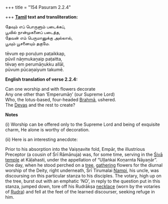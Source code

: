 +++
title = "154 Pasuram 2.2.4"

+++
**[Tamil](/definition/tamil#history "show Tamil definitions") text and transliteration:**

தேவும் எப் பொருளும் படைக்கப்,  
பூவில் நான்முகனைப் படைத்த,  
தேவன் எம் பெருமானுக்கு அல்லால்,  
பூவும் பூசனையும் தகுமே.

tēvum ep poruḷum paṭaikkap,  
pūvil nāṉmukaṉaip paṭaitta,  
tēvaṉ em perumāṉukku allāl,  
pūvum pūcaṉaiyum takumē.

**English translation of verse 2.2.4:**

Can one worship and with flowers decorate  
Any one other than ‘Emperumāṉ’ (our Supreme Lord)  
Who, the lotus-based, four-headed [Brahmā](/definition/brahma#vaishnavism "show Brahmā definitions"), ushered.  
The [Devas](/definition/deva#vaishnavism "show Devas definitions") and the rest to create?

**Notes**

\(i\) Worship can be offered only to the Supreme Lord and being of exquisite charm, He alone is worthy of decoration.

\(ii\) Here is an interesting anecdote:

Prior to his absorption into the Vaiṣṇavite fold, Empār, the illustrious Preceptor (a cousin of Śrī Rāmānuja) was, for some time, serving in the [Śivā](/definition/shiva#vaishnavism "show Śivā definitions") [temple](/definition/temple#history "show temple definitions") at Kāḷahasti, under the appellation of “Uḷḷaṅkai Koṇarnta Nāyaṉār”. One day, when he stood perched on a [tree](/definition/tree#history "show tree definitions"), [gathering](/definition/gathering#history "show gathering definitions") flowers for the diurnal worship of the Deity, right underneath, Śrī Tirumalai [Nampi](/definition/nampi#history "show Nampi definitions"), his uncle, was discoursing on this particular stanza to his disciples. The votary, high up on the tree, burst out with an emphatic ‘NO’, in reply to the question put in this stanza, jumped down, tore off his Rudrākṣa [necklace](/definition/necklace#history "show necklace definitions") (worn by the votaries of [Rudra](/definition/rudra#vaishnavism "show Rudra definitions")) and fell at the feet of the learned discourser, seeking refuge in him.



